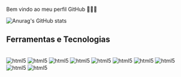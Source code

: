 Bem vindo ao meu perfil GitHub 👋👋👋


![Anurag's GitHub stats](https://github-readme-stats.vercel.app/api?username=hanani-bittencourt)

## Ferramentas e Tecnologias

<div style="display:inline-block"><br/>
       <img align="center" alt="html5" src="https://img.shields.io/badge/HTML5-E34F26?style=for-the-badge&logo=html5&logoColor=white">   
       <img align="center" alt="html5" src="https://img.shields.io/badge/CSS3-1572B6?style=for-the-badge&logo=css3&logoColor=white"> 
       <img align="center" alt="html5" src="https://img.shields.io/badge/JavaScript-F7DF1E?style=for-the-badge&logo=javascript&logoColor=black">  
       <img align="center" alt="html5" src="https://img.shields.io/badge/PHP-777BB4?style=for-the-badge&logo=php&logoColor=white">  
       <img align="center" alt="html5" src="https://img.shields.io/badge/Python-3776AB?style=for-the-badge&logo=python&logoColor=white">   
       <img align="center" alt="html5" src="https://img.shields.io/badge/Java-ED8B00?style=for-the-badge&logo=java&logoColor=white"> 
       <img align="center" alt="html5" src="https://img.shields.io/badge/React-20232A?style=for-the-badge&logo=react&logoColor=61DAFB"> 
       <img align="center" alt="html5" src="https://img.shields.io/badge/Node.js-43853D?style=for-the-badge&logo=node.js&logoColor=white"> 
       <img align="center" alt="html5" src="https://img.shields.io/badge/TypeScript-007ACC?style=for-the-badge&logo=typescript&logoColor=white"> 
       <img align="center" alt="html5" src="https://img.shields.io/badge/Bootstrap-563D7C?style=for-the-badge&logo=bootstrap&logoColor=white">
   
      
</div>
 
          
          
          
          
          
          
          
          



  
          
          





          

          
          

         
          

                                                                                                                     

          




         
 

  
